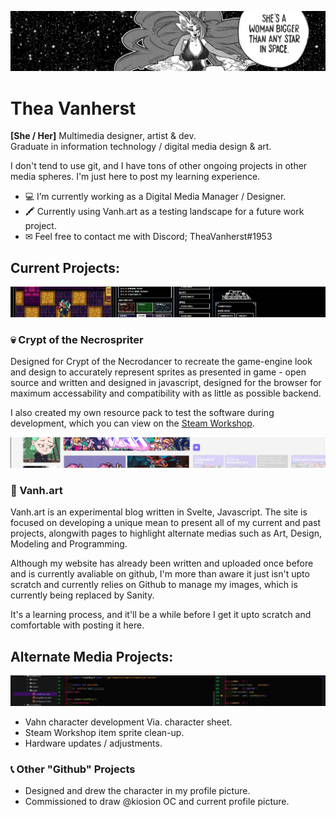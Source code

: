 <p align="center">
  <picture>
   <img alt="Vanh Logo" src="brandRes/StarBanner.jpg">
  </picture>
</p>

# Thea Vanherst

**[She / Her]** Multimedia designer, artist & dev.<br>
Graduate in information technology / digital media design & art.

I don't tend to use git, and I have tons of other ongoing projects in other media spheres. I'm just here to post my learning experience.

- 💻 I’m currently working as a Digital Media Manager / Designer.
- 🖍 Currently using Vanh.art as a testing landscape for a future work project.
- ✉ Feel free to contact me with Discord; TheaVanherst#1953

## Current Projects:
<picture>
    <img alt="Vansche.me" src="./static/Necrospriter%20Demo.jpg">
</picture>

### 💀 Crypt of the Necrospriter
Designed for Crypt of the Necrodancer to recreate the game-engine look and design to accurately represent sprites as presented in game - open source and written and designed in javascript, designed for the browser for maximum accessability and compatibility with as little as possible backend.<br>

I also created my own resource pack to test the software during development, which you can view on the [Steam Workshop][1].

<picture>
    <img alt="Vansche.me" src="./static/Vanh.art%20Demo.jpg">
</picture>

### 🦈 Vanh.art
Vanh.art is an experimental blog written in Svelte, Javascript.
The site is focused on developing a unique mean to present all of my current and past projects, alongwith pages to highlight alternate medias such as Art, Design, Modeling and Programming.

Although my website has already been written and uploaded once before and is currently avaliable on github, I'm more than aware it just isn't upto scratch and currently relies on Github to manage my images, which is currently being replaced by Sanity.

It's a learning process, and it'll be a while before I get it upto scratch and comfortable with posting it here.

## Alternate Media Projects:
<picture>
    <img alt="Vansche.me" src="./static/Vanshe.me%20Demo.jpg">
</picture>

- Vahn character development Via. character sheet.
- Steam Workshop item sprite clean-up.
- Hardware updates / adjustments.

### 📞 Other "Github" Projects
- Designed and drew the character in my profile picture.
- Commissioned to draw @kiosion OC and current profile picture.

[1]: https://steamcommunity.com/sharedfiles/filedetails/?id=2893560157
